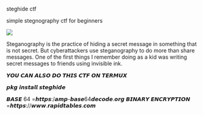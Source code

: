 steghide ctf

simple stegnography ctf for beginners

<p>

   <img src= "https://camo.githubusercontent.com/71b837571c48af3aa60a73dbc9d5936aa359d78efbfa8a6743cbbbc16b80ef4d/68747470733a2f2f63646e2e646973636f72646170702e636f6d2f6174746163686d656e74732f3830353930323039333930363630383138362f3830353931333937323533353539303932322f74656e6f722e676966"/>

</p>




Steganography is the practice of hiding a secret message in something that is not secret. But cyberattackers use steganography to do more than share messages. One of the first things I remember doing as a kid was writing secret messages to friends using invisible ink.




𝙔𝙊𝙐 𝘾𝘼𝙉 𝘼𝙇𝙎𝙊 𝘿𝙊 𝙏𝙃𝙄𝙎 𝘾𝙏𝙁 𝙊𝙉 𝙏𝙀𝙍𝙈𝙐𝙓


𝙥𝙠𝙜 𝙞𝙣𝙨𝙩𝙖𝙡𝙡 𝙨𝙩𝙚𝙜𝙝𝙞𝙙𝙚

𝘽𝘼𝙎𝙀 64 =𝙝𝙩𝙩𝙥𝙨:/𝙖𝙢𝙥-𝙗𝙖𝙨𝙚64𝙙𝙚𝙘𝙤𝙙𝙚.𝙤𝙧𝙜
𝘽𝙄𝙉𝘼𝙍𝙔 𝙀𝙉𝘾𝙍𝙔𝙋𝙏𝙄𝙊𝙉 =𝙝𝙩𝙩𝙥𝙨://𝙬𝙬𝙬.𝙧𝙖𝙥𝙞𝙙𝙩𝙖𝙗𝙡𝙚𝙨.𝙘𝙤𝙢










  
   
 

